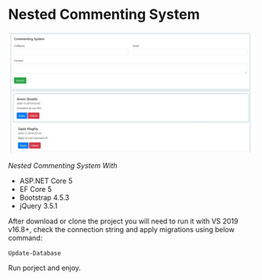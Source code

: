 # Nested Commenting System

<p align="center">
  <img src="https://github.com/ArminShoeibi/CommentingSystem/blob/master/wwwroot/img/Capture.JPG"/>
</p>

*Nested Commenting System With*
* ASP.NET Core 5 
* EF Core 5
* Bootstrap 4.5.3
* jQuery 3.5.1

After download or clone the project you will need to run it with VS 2019 v16.8+, check the connection string and apply migrations using below command:

```
Update-Database
```

Run porject and enjoy.
